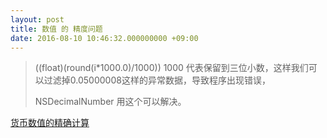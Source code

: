 ```yaml
---
layout: post
title: 数值 的 精度问题
date: 2016-08-10 10:46:32.000000000 +09:00
---
```


>((float)(round(i*1000.0)/1000))
1000 代表保留到三位小数，这样我们可以过滤掉0.05000008这样的异常数据，导致程序出现错误，
>
>NSDecimalNumber 用这个可以解决。

[货币数值的精确计算](http://www.jianshu.com/p/384016d54189)

